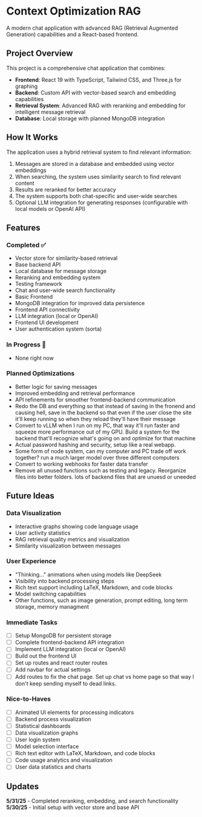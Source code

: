 # Context Optimization RAG

A modern chat application with advanced RAG (Retrieval Augmented Generation) capabilities and a React-based frontend.

## Project Overview

This project is a comprehensive chat application that combines:

- **Frontend**: React 19 with TypeScript, Tailwind CSS, and Three.js for graphing
- **Backend**: Custom API with vector-based search and embedding capabilities
- **Retrieval System**: Advanced RAG with reranking and embedding for intelligent message retrieval
- **Database**: Local storage with planned MongoDB integration

## How It Works

The application uses a hybrid retrieval system to find relevant information:

1. Messages are stored in a database and embedded using vector embeddings
2. When searching, the system uses similarity search to find relevant content
3. Results are reranked for better accuracy
4. The system supports both chat-specific and user-wide searches
5. Optional LLM integration for generating responses (configurable with local models or OpenAI API)

## Features

### Completed ✅

- Vector store for similarity-based retrieval
- Base backend API
- Local database for message storage
- Reranking and embedding system
- Testing framework
- Chat and user-wide search functionality
- Basic Frontend
- MongoDB integration for improved data persistence
- Frontend API connectivity
- LLM integration (local or OpenAI)
- Frontend UI development
- User authentication system (sorta)

### In Progress 🔄

- None right now

### Planned Optimizations

- Better logic for saving messages
- Improved embedding and retrieval performance
- API refinements for smoother frontend-backend communication
- Redo the DB and everything so that instead of saving in the fronend and causing hell, save in the backend so that even if the user close the site it'll keep running so when they reload they'll have their message
- Convert to vLLM when I run on my PC, that way it'll run faster and squeeze more performance out of my GPU. Build a system for the backend that'll recognize what's going on and optimize for that machine
- Actual password hashing and security, setup like a real webapp.
- Some form of node system, can my computer and PC trade off work together? run a much larger model over three different computers
- Convert to working webhooks for faster data transfer
- Remove all unused functions such as testing and legacy. Reorganize files into better folders. lots of backend files that are unuesd or uneeded

## Future Ideas

### Data Visualization

- Interactive graphs showing code language usage
- User activity statistics
- RAG retrieval quality metrics and visualization
- Similarity visualization between messages

### User Experience

- "Thinking..." animations when using models like DeepSeek
- Visibility into backend processing steps
- Rich text support including LaTeX, Markdown, and code blocks
- Model switching capabilities
- Other functions, such as image generation, prompt editing, long term storage, memory managment

### Immediate Tasks

- [ ] Setup MongoDB for persistent storage
- [ ] Complete frontend-backend API integration
- [ ] Implement LLM integration (local or OpenAI)
- [ ] Build out the frontend UI
- [ ] Set up routes and react router routes
- [ ] Add navbar for actual settings
- [ ] Add routes to fix the chat page. Set up chat vs home page so that way I don't keep sending myself to dead links.

### Nice-to-Haves

- [ ] Animated UI elements for processing indicators
- [ ] Backend process visualization
- [ ] Statistical dashboards
- [ ] Data visualization graphs
- [ ] User login system
- [ ] Model selection interface
- [ ] Rich text editor with LaTeX, Markdown, and code blocks
- [ ] Code usage analytics and visualization
- [ ] User data statistics and charts

## Updates

**5/31/25** - Completed reranking, embedding, and search functionality  
**5/30/25** - Initial setup with vector store and base API
